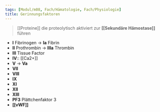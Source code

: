 ```yaml
---
tags: [Modul/m08, Fach/Hämatologie, Fach/Physiologie]
title: Gerinnungsfaktoren
---
```

> [[Proteine]] die proteolytisch aktiviert zur **[[Sekundäre Hämostase]]** führen
- **I** Fibrinogen → **Ia** Fibrin
- **II** Prothrombin → **IIIa** Thrombin
- **III** Tissue Factor
- **IV**:: [[Ca2+]]
- **V** → **Va**
- **VII**
- **VIII**
- **IX**
- **XI**
- **XII**
- **XIII**
- **PF3** Plättchenfaktor 3
- **[[vWF]]**